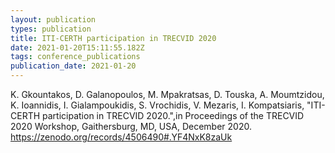 ```yaml
---
layout: publication
types: publication
title: ITI-CERTH participation in TRECVID 2020
date: 2021-01-20T15:11:55.182Z
tags: conference_publications
publication_date: 2021-01-20
---
```

K. Gkountakos, D. Galanopoulos, M. Mpakratsas, D. Touska, A. Moumtzidou, K. Ioannidis, I. Gialampoukidis, S. Vrochidis, V. Mezaris, I. Kompatsiaris, "ITI-CERTH participation in TRECVID 2020.",in Proceedings of the TRECVID 2020 Workshop, Gaithersburg, MD, USA, December 2020. <https://zenodo.org/records/4506490#.YF4NxK8zaUk>